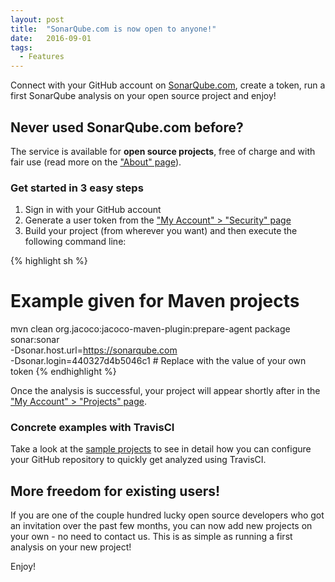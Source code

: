 ```yaml
---
layout: post
title:  "SonarQube.com is now open to anyone!"
date:   2016-09-01
tags:
  - Features
---
```


Connect with your GitHub account on [SonarQube.com](https://sonarqube.com), create a token, run a first SonarQube analysis on your open source project and enjoy!

## Never used SonarQube.com before?

The service is available for **open source projects**, free of charge and with fair use (read more on the ["About" page](/)).

### Get started in 3 easy steps

1. Sign in with your GitHub account
2. Generate a user token from the ["My Account" > "Security" page](https://sonarqube.com/account/security)
3. Build your project (from wherever you want) and then execute the following command line:

{% highlight sh %}
# Example given for Maven projects
mvn clean org.jacoco:jacoco-maven-plugin:prepare-agent package sonar:sonar \
    -Dsonar.host.url=https://sonarqube.com \
    -Dsonar.login=440327d4b5046c1 # Replace with the value of your own token
{% endhighlight %}

Once the analysis is successful, your project will appear shortly after in the ["My Account" > "Projects" page](https://sonarqube.com/account/projects).

### Concrete examples with TravisCI

Take a look at the [sample projects](/redirects/sample-projects.html) to see in detail how you can configure your GitHub repository to quickly get analyzed using TravisCI.

## More freedom for existing users!

If you are one of the couple hundred lucky open source developers who got an invitation over the past few months, you can now add new projects on your own - no need to contact us. This is as simple as running a first analysis on your new project!

Enjoy!
